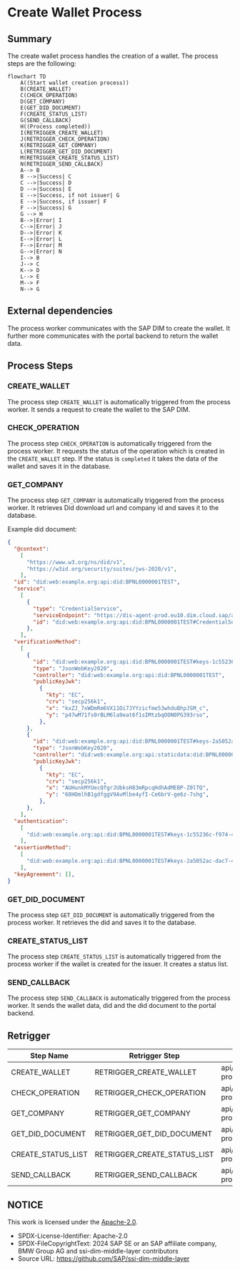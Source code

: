 # Create Wallet Process

## Summary

The create wallet process handles the creation of a wallet. The process steps are the following:

```mermaid
flowchart TD
    A((Start wallet creation process))
    B(CREATE_WALLET)
    C(CHECK_OPERATION)
    D(GET_COMPANY)
    E(GET_DID_DOCUMENT)
    F(CREATE_STATUS_LIST)
    G(SEND_CALLBACK)
    H((Process completed))
    I(RETRIGGER_CREATE_WALLET)
    J(RETRIGGER_CHECK_OPERATION)
    K(RETRIGGER_GET_COMPANY)
    L(RETRIGGER_GET_DID_DOCUMENT)
    M(RETRIGGER_CREATE_STATUS_LIST)
    N(RETRIGGER_SEND_CALLBACK)
    A--> B
    B -->|Success| C
    C -->|Success| D
    D -->|Success| E
    E -->|Success, if not issuer| G
    E -->|Success, if issuer| F
    F -->|Success| G
    G --> H
    B-->|Error| I
    C-->|Error| J
    D-->|Error| K
    E-->|Error| L
    F-->|Error| M
    G-->|Error| N
    I--> B
    J--> C
    K--> D
    L--> E
    M--> F
    N--> G
```

## External dependencies

The process worker communicates with the SAP DIM to create the wallet. It further more communicates with the portal backend to return the wallet data.

## Process Steps

### CREATE_WALLET

The process step `CREATE_WALLET` is automatically triggered from the process worker. It sends a request to create the wallet to the SAP DIM.

### CHECK_OPERATION

The process step `CHECK_OPERATION` is automatically triggered from the process worker. It requests the status of the operation which is created in the `CREATE_WALLET` step. If the status is `completed` it takes the data of the wallet and saves it in the database.

### GET_COMPANY

The process step `GET_COMPANY` is automatically triggered from the process worker. It retrieves Did download url and company id and saves it to the database.

Example did document:

```json
{
  "@context":
    [
      "https://www.w3.org/ns/did/v1",
      "https://w3id.org/security/suites/jws-2020/v1",
    ],
  "id": "did:web:example.org:api:did:BPNL0000001TEST",
  "service":
    [
      {
        "type": "CredentialService",
        "serviceEndpoint": "https://dis-agent-prod.eu10.dim.cloud.sap/api/v1.0.0/iatp",
        "id": "did:web:example.org:api:did:BPNL0000001TEST#CredentialService",
      },
    ],
  "verificationMethod":
    [
      {
        "id": "did:web:example.org:api:did:BPNL0000001TEST#keys-1c55236c-f974-4c7e-bdd3-b667d0c2e1a4",
        "type": "JsonWebKey2020",
        "controller": "did:web:example.org:api:did:BPNL0000001TEST",
        "publicKeyJwk":
          {
            "kty": "EC",
            "crv": "secp256k1",
            "x": "kxZJ_7xWDmRm6VX11Oi7JYYzicfme53whduBhpJSM_c",
            "y": "p47wM71fs0rBLM6la9eat6f1sIMtzbqOON0PG393rso",
          },
      },
      {
        "id": "did:web:example.org:api:did:BPNL0000001TEST#keys-2a5052ac-dac7-47b4-842a-786efe60e8cb",
        "type": "JsonWebKey2020",
        "controller": "did:web:example.org:api:staticdata:did:BPNL0000001TEST",
        "publicKeyJwk":
          {
            "kty": "EC",
            "crv": "secp256k1",
            "x": "AUHunkMYUecQfgrJUbksH83mRpcqHdhAdMEBP-Z0lTQ",
            "y": "68HOmlhB1gdfggV9AvMlbe4yfI-Ce6brV-ge6z-7shg",
          },
      },
    ],
  "authentication":
    [
      "did:web:example.org:api:did:BPNL0000001TEST#keys-1c55236c-f974-4c7e-bdd3-b667d0c2e1a4",
    ],
  "assertionMethod":
    [
      "did:web:example.org:api:did:BPNL0000001TEST#keys-2a5052ac-dac7-47b4-842a-786efe60e8cb",
    ],
  "keyAgreement": [],
}
```

### GET_DID_DOCUMENT

The process step `GET_DID_DOCUMENT` is automatically triggered from the process worker. It retrieves the did and saves it to the database.

### CREATE_STATUS_LIST

The process step `CREATE_STATUS_LIST` is automatically triggered from the process worker if the wallet is created for the issuer. It creates a status list.

### SEND_CALLBACK

The process step `SEND_CALLBACK` is automatically triggered from the process worker. It sends the wallet data, did and the did document to the portal backend.

## Retrigger

| Step Name          | Retrigger Step               | Retrigger Endpoint                                                                          |
| ------------------ | ---------------------------- | ------------------------------------------------------------------------------------------- |
| CREATE_WALLET      | RETRIGGER_CREATE_WALLET      | api/dim/process/wallet/{processId}/retrigger?processStepTypeId=RETRIGGER_CREATE_WALLET      |
| CHECK_OPERATION    | RETRIGGER_CHECK_OPERATION    | api/dim/process/wallet/{processId}/retrigger?processStepTypeId=RETRIGGER_CHECK_OPERATION    |
| GET_COMPANY        | RETRIGGER_GET_COMPANY        | api/dim/process/wallet/{processId}/retrigger?processStepTypeId=RETRIGGER_GET_COMPANY        |
| GET_DID_DOCUMENT   | RETRIGGER_GET_DID_DOCUMENT   | api/dim/process/wallet/{processId}/retrigger?processStepTypeId=RETRIGGER_GET_DID_DOCUMENT   |
| CREATE_STATUS_LIST | RETRIGGER_CREATE_STATUS_LIST | api/dim/process/wallet/{processId}/retrigger?processStepTypeId=RETRIGGER_CREATE_STATUS_LIST |
| SEND_CALLBACK      | RETRIGGER_SEND_CALLBACK      | api/dim/process/wallet/{processId}/retrigger?processStepTypeId=RETRIGGER_SEND_CALLBACK      |

## NOTICE

This work is licensed under the [Apache-2.0](https://www.apache.org/licenses/LICENSE-2.0).

- SPDX-License-Identifier: Apache-2.0
- SPDX-FileCopyrightText: 2024 SAP SE or an SAP affiliate company, BMW Group AG and ssi-dim-middle-layer contributors
- Source URL: https://github.com/SAP/ssi-dim-middle-layer
